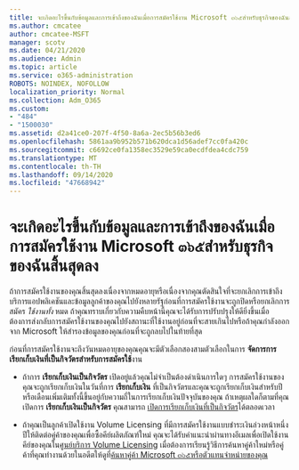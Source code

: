 ```yaml
---
title: จะเกิดอะไรขึ้นกับข้อมูลและการเข้าถึงของฉันเมื่อการสมัครใช้งาน Microsoft ๓๖๕สำหรับธุรกิจของฉันสิ้นสุดลง
ms.author: cmcatee
author: cmcatee-MSFT
manager: scotv
ms.date: 04/21/2020
ms.audience: Admin
ms.topic: article
ms.service: o365-administration
ROBOTS: NOINDEX, NOFOLLOW
localization_priority: Normal
ms.collection: Adm_O365
ms.custom:
- "484"
- "1500030"
ms.assetid: d2a41ce0-207f-4f50-8a6a-2ec5b56b3ed6
ms.openlocfilehash: 5861aa9b952b571b620dca1d56adef7cc0fa420c
ms.sourcegitcommit: c6692ce0fa1358ec3529e59ca0ecdfdea4cdc759
ms.translationtype: MT
ms.contentlocale: th-TH
ms.lasthandoff: 09/14/2020
ms.locfileid: "47668942"
---
```

# <a name="what-happens-to-my-data-and-access-when-my-microsoft-365-for-business-subscription-ends"></a>จะเกิดอะไรขึ้นกับข้อมูลและการเข้าถึงของฉันเมื่อการสมัครใช้งาน Microsoft ๓๖๕สำหรับธุรกิจของฉันสิ้นสุดลง

ถ้าการสมัครใช้งานของคุณสิ้นสุดลงเนื่องจากหมดอายุหรือเนื่องจากคุณตัดสินใจที่จะยกเลิกการเข้าถึงบริการแอปพลิเคชันและข้อมูลลูกค้าของคุณไปยังหลายรัฐก่อนที่การสมัครใช้งานจะถูกปิดหรือยกเลิกการสมัคร  *ใช้งานทั้ง*  หมด ถ้าคุณทราบเกี่ยวกับความคืบหน้านี้คุณจะได้รับการปรับปรุงให้ดียิ่งขึ้นเมื่อต้องการส่งกลับการสมัครใช้งานของคุณไปยังสถานะที่ใช้งานอยู่ก่อนที่จะสายเกินไปหรือถ้าคุณกำลังออกจาก Microsoft ให้สำรองข้อมูลของคุณก่อนที่จะถูกลบไปในท้ายที่สุด
  
ก่อนที่การสมัครใช้งานจะถึงวันหมดอายุของคุณคุณจะมีตัวเลือกสองสามตัวเลือกในการ **จัดการการเรียกเก็บเงินที่เป็นกิจวัตรสำหรับการสมัครใช้**งาน
  
- ถ้าการ **เรียกเก็บเงินเป็นกิจวัตร** เปิดอยู่แล้วคุณไม่จำเป็นต้องดำเนินการใดๆ การสมัครใช้งานของคุณจะถูกเรียกเก็บเงินในวันที่การ **เรียกเก็บเงิน** ที่เป็นกิจวัตรและคุณจะถูกเรียกเก็บเงินสำหรับปีหรือเดือนเพิ่มเติมทั้งนี้ขึ้นอยู่กับความถี่ในการเรียกเก็บเงินปัจจุบันของคุณ ถ้าเหตุผลใดก็ตามที่คุณเปิดการ **เรียกเก็บเงินเป็นกิจวัตร** คุณสามารถ [เปิดการเรียกเก็บเงินที่เป็นกิจวัตร](https://docs.microsoft.com/microsoft-365/commerce/subscriptions/renew-your-subscription#turn-recurring-billing-off-or-on)ได้ตลอดเวลา

- ถ้าคุณเป็นลูกค้าเปิดใช้งาน Volume Licensing ที่มีการสมัครใช้งานแบบชำระเงินล่วงหน้าหนึ่งปีให้ติดต่อคู่ค้าของคุณเพื่อซื้อคีย์ผลิตภัณฑ์ใหม่ คุณจะได้รับคำแนะนำผ่านทางอีเมลเพื่อเปิดใช้งานคีย์ของคุณใน[ศูนย์บริการ Volume Licensing](https://go.microsoft.com/fwlink/p/?LinkID=282016) เมื่อต้องการเรียนรู้วิธีการค้นหาคู่ค้าใหม่หรือคู่ค้าที่คุณทำงานด้วยในอดีตให้ดูที่[ค้นหาคู่ค้า Microsoft ๓๖๕หรือตัวแทนจำหน่ายของคุณ](https://docs.microsoft.com/microsoft-365/admin/manage/find-your-partner-or-reseller)